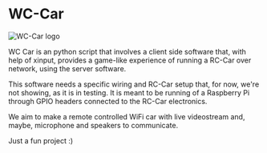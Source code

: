 # WC-Car

![WC-Car logo](https://i.imgsafe.org/85968ba.png)

WC Car is an python script that involves a client side software that, with help of xinput, provides a game-like experience of running a RC-Car over network, using the server software.

This software needs a specific wiring and RC-Car setup that, for now, we're not showing, as it is in testing. It is meant to be running of a Raspberry Pi through GPIO headers connected to the RC-Car electronics.

We aim to make a remote controlled WiFi car with live videostream and, maybe, microphone and speakers to communicate.

Just a fun project :)